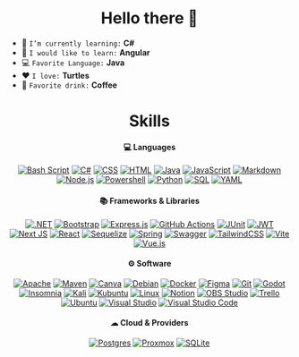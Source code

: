 <h1 align="center">Hello there 👋</h1>

<!--
**Veik1/Veik1** is a ✨ _special_ ✨ repository because its `README.md` (this file) appears on your GitHub profile.

Here are some ideas to get you started:

- 🔭 I’m currently working on ...
- 🌱 I’m currently learning ...
- 👯 I’m looking to collaborate on ...
- 🤔 I’m looking for help with ...
- 💬 Ask me about ...
- 📫 How to reach me: ...
- 😄 Pronouns: ...
- ⚡ Fun fact: ...
-->

- 🌱 `I’m currently learning:` **C#**
- 🌱 `I would like to learn:` **Angular** 
- 💻 `Favorite Language:` **Java**
- ❤ `I love:` **Turtles**
- 🤎 `Favorite drink:` **Coffee**

<h1 align="center">Skills</h1>
<h4 align="center">💻 Languages</h4>
<p align="center">
<a href="#"><img alt="Bash Script" src="https://img.shields.io/badge/bash_script-%23121011.svg?logo=gnu-bash&logoColor=white"></a>
<a href="#"><img alt="C#" src="https://custom-icon-badges.demolab.com/badge/C%23-68217A.svg?logo=cs2&logoColor=white"></a>
<a href="#"><img alt="CSS" src="https://img.shields.io/badge/CSS-1572B6.svg?logo=css3&logoColor=white"></a>
<a href="#"><img alt="HTML" src="https://img.shields.io/badge/HTML-E34F26.svg?logo=html5&logoColor=white"></a>
<a href="#"><img alt="Java" src="https://custom-icon-badges.demolab.com/badge/Java-007396.svg?logo=java&logoColor=white"></a>
<a href="#"><img alt="JavaScript" src="https://img.shields.io/badge/JavaScript-F7DF1E.svg?logo=javascript&logoColor=black"></a>
<a href="#"><img alt="Markdown" src="https://img.shields.io/badge/Markdown-000000.svg?logo=markdown&logoColor=white"></a>
<a href="#"><img alt="Node.js" src="https://img.shields.io/badge/Node.js-43853D.svg?logo=node.js&logoColor=white"></a>
<a href="#"><img alt="Powershell" src="https://img.shields.io/badge/PowerShell-%235391FE.svg?logo=powershell&logoColor=white"></a>
<a href="#"><img alt="Python" src="https://img.shields.io/badge/Python-14354C.svg?logo=python&logoColor=white"></a>
<a href="#"><img alt="SQL" src="https://custom-icon-badges.demolab.com/badge/SQL-025E8C.svg?logo=database&logoColor=white"></a>
<a href="#"><img alt="YAML" src="https://img.shields.io/badge/yaml-%23ffffff.svg?logo=yaml&logoColor=151515"></a>
</p>

<h4 align="center">📚 Frameworks & Libraries</h4>
<p align="center">
<a href="#"><img alt=".NET" src="https://img.shields.io/badge/.NET-5C2D91?logo=.net&logoColor=white"></a>
<a href="#"><img alt="Bootstrap" src="https://img.shields.io/badge/Bootstrap-7952B3.svg?logo=bootstrap&logoColor=white"></a>
<a href="#"><img alt="Express.js" src="https://img.shields.io/badge/Express-404d59.svg?logo=express&logoColor=white"></a>
<a href="#"><img alt="GitHub Actions" src="https://img.shields.io/badge/GitHub%20Actions-2671E5.svg?logo=github%20actions&logoColor=white"></a>
<a href="#"><img alt="JUnit" src="https://custom-icon-badges.demolab.com/badge/JUnit-25A162.svg?logo=check-circle&logoColor=white"></a>
<a href="#"><img alt="JWT" src="https://img.shields.io/badge/JWT-black?logo=JSON%20web%20tokens"></a>
<a href="#"><img alt="Next JS" src="https://img.shields.io/badge/Next-black?logo=next.js&logoColor=white"></a>
<a href="#"><img alt="React" src="https://img.shields.io/badge/react-%2320232a.svg?logo=react&logoColor=%2361DAFB"></a>
<a href="#"><img alt="Sequelize" src="https://img.shields.io/badge/Sequelize-52B0E7?logo=Sequelize&logoColor=white"></a>
<a href="#"><img alt="Spring" src="https://img.shields.io/badge/spring-%236DB33F.svg?logo=spring&logoColor=white"></a>
<a href="#"><img alt="Swagger" src="https://img.shields.io/badge/-Swagger-%23Clojure?logo=swagger&logoColor=white"></a>
<a href="#"><img alt="TailwindCSS" src="https://img.shields.io/badge/tailwindcss-%2338B2AC.svg?logo=tailwind-css&logoColor=white"></a>
<a href="#"><img alt="Vite" src="https://img.shields.io/badge/vite-%23646CFF.svg?logo=vite&logoColor=white"></a>
<a href="#"><img alt="Vue.js" src="https://img.shields.io/badge/vuejs-%2335495e.svg?logo=vuedotjs&logoColor=%234FC08D"></a>
</p>

<h4 align="center">⚙ Software</h4>
<p align="center">
<a href="#"><img alt="Apache" src="https://img.shields.io/badge/Apache-D22128.svg?logo=apache&logoColor=white"></a>
<a href="#"><img alt="Maven" src="https://img.shields.io/badge/Apache_Maven-C71A36.svg?logo=apache-maven&logoColor=white"></a>
<a href="#"><img alt="Canva" src="https://img.shields.io/badge/Canva-%2300C4CC.svg?logo=Canva&logoColor=white"></a>
<a href="#"><img alt="Debian" src="https://img.shields.io/badge/Debian-A81D33.svg?logo=debian&logoColor=white"></a>
<a href="#"><img alt="Docker" src="https://img.shields.io/badge/docker-%230db7ed.svg?logo=docker&logoColor=white"></a>
<a href="#"><img alt="Figma" src="https://img.shields.io/badge/Figma-F24E1E?logo=figma&logoColor=white"></a>
<a href="#"><img alt="Git" src="https://img.shields.io/badge/Git-F05033.svg?logo=git&logoColor=white"></a>
<a href="#"><img alt="Godot" src="https://img.shields.io/badge/GODOT-%23FFFFFF.svg?logo=godot-engine"></a>
<a href="#"><img alt="Insomnia" src="https://img.shields.io/badge/Insomnia-4000BF.svg?logo=insomnia&logoColor=white"></a>
<a href="#"><img alt="Kali" src="https://img.shields.io/badge/Kali-268BEE?logo=kalilinux&logoColor=white"></a>
<a href="#"><img alt="Kubuntu" src="https://img.shields.io/badge/-KUbuntu-%230079C1?logo=kubuntu&logoColor=white"></a>
<a href="#"><img alt="Linux" src="https://img.shields.io/badge/Linux-FCC624?logo=linux&logoColor=black"></a>
<a href="#"><img alt="Notion" src="https://img.shields.io/badge/Notion-010101.svg?logo=notion&logoColor=white"></a>
<a href="#"><img alt="OBS Studio" src="https://img.shields.io/badge/-OBS-302E31?logo=obs-studio&logoColor=white"></a>
<a href="#"><img alt="Trello" src="https://img.shields.io/badge/Trello-0052CC.svg?logo=trello&logoColor=white"></a>
<a href="#"><img alt="Ubuntu" src="https://img.shields.io/badge/Ubuntu-E95420.svg?logo=ubuntu&logoColor=white"></a>
<a href="#"><img alt="Visual Studio" src="https://img.shields.io/badge/Visual%20Studio-5C2D91.svg?logo=visual-studio&logoColor=white"></a>
<a href="#"><img alt="Visual Studio Code" src="https://img.shields.io/badge/Visual%20Studio%20Code-0078d7.svg?logo=visual-studio-code&logoColor=white"></a>
</p>

<h4 align="center">☁ Cloud & Providers</h4>
<p align="center">
<a href="#"><img alt="Postgres" src="https://img.shields.io/badge/postgres-%23316192.svg?logo=postgresql&logoColor=white"></a>
<a href="#"><img alt="Proxmox" src="https://img.shields.io/badge/proxmox-proxmox?logo=proxmox&logoColor=%23E57000&labelColor=%232b2a33&color=%232b2a33"></a>
<a href="#"><img alt="SQLite" src="https://img.shields.io/badge/sqlite-%2307405e.svg?logo=sqlite&logoColor=white"></a>
</p>
